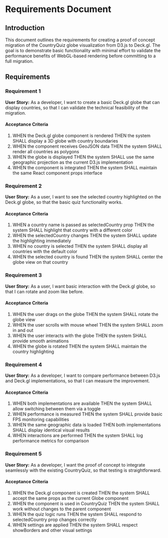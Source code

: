 # Requirements Document

## Introduction

This document outlines the requirements for creating a proof of concept migration of the CountryQuiz globe visualization from D3.js to Deck.gl. The goal is to demonstrate basic functionality with minimal effort to validate the performance benefits of WebGL-based rendering before committing to a full migration.

## Requirements

### Requirement 1

**User Story:** As a developer, I want to create a basic Deck.gl globe that can display countries, so that I can validate the technical feasibility of the migration.

#### Acceptance Criteria

1. WHEN the Deck.gl globe component is rendered THEN the system SHALL display a 3D globe with country boundaries
2. WHEN the component receives GeoJSON data THEN the system SHALL render all countries as polygons
3. WHEN the globe is displayed THEN the system SHALL use the same geographic projection as the current D3.js implementation
4. WHEN the component is integrated THEN the system SHALL maintain the same React component props interface

### Requirement 2

**User Story:** As a user, I want to see the selected country highlighted on the Deck.gl globe, so that the basic quiz functionality works.

#### Acceptance Criteria

1. WHEN a country name is passed as selectedCountry prop THEN the system SHALL highlight that country with a different color
2. WHEN the selectedCountry changes THEN the system SHALL update the highlighting immediately
3. WHEN no country is selected THEN the system SHALL display all countries with the default color
4. WHEN the selected country is found THEN the system SHALL center the globe view on that country

### Requirement 3

**User Story:** As a user, I want basic interaction with the Deck.gl globe, so that I can rotate and zoom like before.

#### Acceptance Criteria

1. WHEN the user drags on the globe THEN the system SHALL rotate the globe view
2. WHEN the user scrolls with mouse wheel THEN the system SHALL zoom in and out
3. WHEN the user interacts with the globe THEN the system SHALL provide smooth animations
4. WHEN the globe is rotated THEN the system SHALL maintain the country highlighting

### Requirement 4

**User Story:** As a developer, I want to compare performance between D3.js and Deck.gl implementations, so that I can measure the improvement.

#### Acceptance Criteria

1. WHEN both implementations are available THEN the system SHALL allow switching between them via a toggle
2. WHEN performance is measured THEN the system SHALL provide basic FPS monitoring capabilities
3. WHEN the same geographic data is loaded THEN both implementations SHALL display identical visual results
4. WHEN interactions are performed THEN the system SHALL log performance metrics for comparison

### Requirement 5

**User Story:** As a developer, I want the proof of concept to integrate seamlessly with the existing CountryQuiz, so that testing is straightforward.

#### Acceptance Criteria

1. WHEN the Deck.gl component is created THEN the system SHALL accept the same props as the current Globe component
2. WHEN the component is used in CountryQuiz THEN the system SHALL work without changes to the parent component
3. WHEN the quiz logic runs THEN the system SHALL respond to selectedCountry prop changes correctly
4. WHEN settings are applied THEN the system SHALL respect showBorders and other visual settings